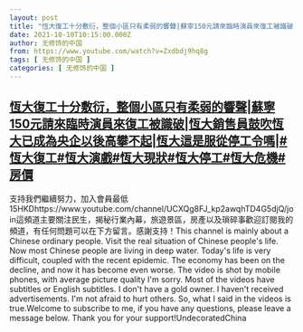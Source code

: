 ```yaml
---
layout: post
title: "恆大復工十分敷衍，整個小區只有柔弱的響聲|蘇寧150元請來臨時演員來復工被識破|恆大銷售員鼓吹恆大已成為央企以後高攀不起|恆大這是服從停工令嗎|#恆大復工#恆大演戲#恆大現狀#恆大停工#恆大危機#房價"
date: 2021-10-10T10:15:00.000Z
author: 无修饰的中国
from: https://www.youtube.com/watch?v=Zxdbdj9hq8g
tags: [ 无修饰的中国 ]
categories: [ 无修饰的中国 ]
---
```

<!--1633860900000-->
[恆大復工十分敷衍，整個小區只有柔弱的響聲|蘇寧150元請來臨時演員來復工被識破|恆大銷售員鼓吹恆大已成為央企以後高攀不起|恆大這是服從停工令嗎|#恆大復工#恆大演戲#恆大現狀#恆大停工#恆大危機#房價](https://www.youtube.com/watch?v=Zxdbdj9hq8g)
------

<div>
支持我們繼續努力，加入會員最低15HKDhttps://www.youtube.com/channel/UCXQg8FJ_kp2awqhTD4G5djQ/join這頻道主要關注民生，揭秘行業內幕，旅遊景區，房產以及瑣碎事歡迎訂閱我的頻道，有任何問題可以在下方留言。感謝支持！This channel is mainly about a Chinese ordinary people. Visit the real situation of Chinese people's life. Now most Chinese people are living in deep water. Today's life is very difficult, coupled with the recent epidemic. The economy has been on the decline, and now it has become even worse. The video is shot by mobile phones, with average picture quality I'm sorry. Most of the videos have subtitles or English subtitles. I don't have a gold owner. I haven't received advertisements. I'm not afraid to hurt others. So, what I said in the videos is true.Welcome to subscribe to me, if you have any questions, please leave a message below. Thank you for your support!UndecoratedChina
</div>
